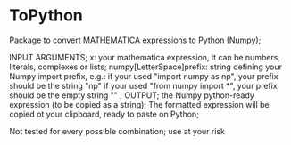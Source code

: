 # ToPython

Package to convert MATHEMATICA expressions to  Python (Numpy);

INPUT ARGUMENTS;
x: your mathematica expression, it can be numbers, literals, 
complexes or lists;
numpy\[LetterSpace]prefix: string defining your Numpy import prefix, 
e.g.:
if your used "import numpy as np", your prefix should be the string 
"np"
if your used "from numpy import *", your prefix should be the empty 
string ""
;
OUTPUT;
the Numpy python-ready expression (to be copied as a string);
The formatted expression will be copied ot your clipboard, ready to paste on Python;

Not tested for every possible combination; use at your risk
